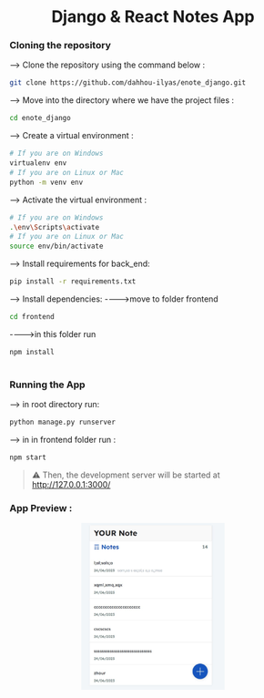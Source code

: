 <div align="center">

# Django & React Notes App
</div>

### Cloning the repository

--> Clone the repository using the command below :
```bash
git clone https://github.com/dahhou-ilyas/enote_django.git

```
--> Move into the directory where we have the project files : 
```bash
cd enote_django

```
--> Create a virtual environment :
```bash
# If you are on Windows
virtualenv env
# If you are on Linux or Mac
python -m venv env
```

--> Activate the virtual environment :
```bash
# If you are on Windows
.\env\Scripts\activate
# If you are on Linux or Mac
source env/bin/activate
```

--> Install requirements for back_end:
```bash
pip install -r requirements.txt
```

--> Install dependencies:
  ---->move to folder frontend
  ```bash
cd frontend
```
   ---->in this folder run
```bash
npm install
```
#

### Running the App

--> in root directory run:
```bash
python manage.py runserver
```

--> in in frontend folder run :
```bash
npm start
```
> ⚠ Then, the development server will be started at http://127.0.0.1:3000/


### App Preview :

<div align="center">
<img width="50%" src="https://github.com/dahhou-ilyas/enote_django/blob/master/frontend/src/assets/app.jpg"/>
</div>

#
